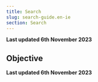 ```yaml
---
title: Search
slug: search-guide.en-ie
section: Search
---
```


**Last updated 6th November 2023**



## Objective  

**Last updated 6th November 2023**

